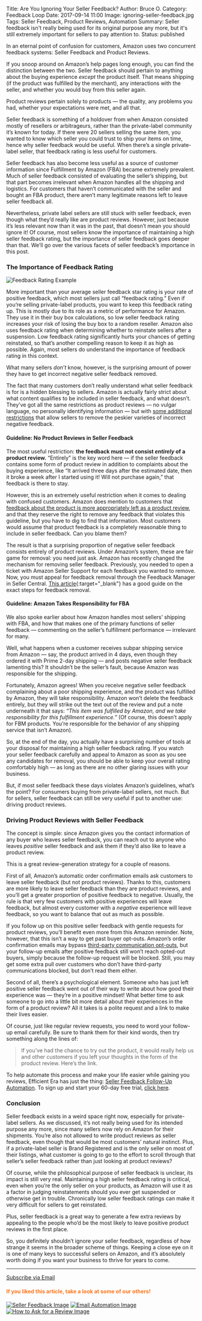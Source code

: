 Title: Are You Ignoring Your Seller Feedback?
Author: Bruce O.
Category: Feedback Loop
Date: 2017-09-14 11:00
Image: ignoring-seller-feedback.jpg
Tags: Seller Feedback, Product Reviews, Automation
Summary: Seller feedback isn't really being used for its original purpose any more, but it's still extremely important for sellers to pay attention to. 
Status: published

In an eternal point of confusion for customers, Amazon uses two concurrent feedback systems: Seller Feedback and Product Reviews.

If you snoop around on Amazon’s help pages long enough, you can find the distinction between the two. Seller feedback should pertain to anything about the buying experience *except* the product itself. That means shipping (if the product was fulfilled by the merchant), any interactions with the seller, and whether you would buy from this seller again.

Product reviews pertain solely to products — the quality, any problems you had, whether your expectations were met, and all that. 

Seller feedback is something of a holdover from when Amazon consisted mostly of resellers or arbitrageurs, rather than the private-label community it’s known for today. If there were 20 sellers selling the same item, you wanted to know which seller you could trust to ship your items on time, hence why seller feedback would be useful. When there’s a single private-label seller, that feedback rating is less useful for customers.

Seller feedback has also become less useful as a source of customer information since Fulfillment by Amazon (FBA) became extremely prevalent. Much of seller feedback consisted of evaluating the seller’s shipping, but that part becomes irrelevant when Amazon handles all the shipping and logistics. For customers that haven’t communicated with the seller and bought an FBA product, there aren’t many legitimate reasons left to leave seller feedback all.

Nevertheless, private label sellers are still stuck with seller feedback, even though what they’d really like are product reviews. However, just because it’s less relevant now than it was in the past, that doesn’t mean you should ignore it! Of course, most sellers know the importance of maintaining a high seller feedback rating, but the importance of seller feedback goes deeper than that. We’ll go over the various facets of seller feedback’s importance in this post. 

### The Importance of Feedback Rating

![Feedback Rating Example](/images/blog/2017/09/feedback-rating-example.png)

More important than your average seller feedback star rating is your rate of positive feedback, which most sellers just call “feedback rating.” Even if you’re selling private-label products, you want to keep this feedback rating up. This is mostly due to its role as a metric of performance for Amazon. They use it in their buy box calculations, so low seller feedback rating increases your risk of losing the buy box to a random reseller. Amazon also uses feedback rating when determining whether to reinstate sellers after a suspension. Low feedback rating significantly hurts your chances of getting reinstated, so that’s another compelling reason to keep it as high as possible. Again, most sellers do understand the importance of feedback rating in this context.

What many sellers *don’t* know, however, is the surprising amount of power they have to get incorrect negative seller feedback removed.

The fact that many customers don’t really understand what seller feedback is for is a hidden blessing to sellers. Amazon is actually fairly strict about what content qualifies to be included in seller feedback, and what doesn’t. They’ve got all the same restrictions as product reviews — no vulgar language, no personally identifying information — but with [some additional restrictions](https://www.amazon.com/gp/help/customer/display.html?nodeId=1161258) that allow sellers to remove the peskier varieties of incorrect negative feedback.

#### Guideline: No Product Reviews in Seller Feedback

The most useful restriction: **the feedback must not consist *entirely* of a product review.** “Entirely” is the key word here — if the seller feedback contains some form of product review in addition to complaints about the buying experience, like “It arrived three days after the estimated date, then it broke a week after I started using it! Will not purchase again,” that feedback is there to stay.

However, this is an extremely useful restriction when it comes to dealing with confused customers. Amazon does mention to customers that [feedback about the product is more appropriately left as a product review](https://www.amazon.com/gp/help/customer/display.html/ref=hp_left_v4_sib?ie=UTF8&nodeId=201889150), and that they reserve the right to remove any feedback that violates this guideline, but you have to dig to find that information. Most customers would assume that product feedback is a completely reasonable thing to include in seller feedback. Can you blame them?

The result is that a surprising proportion of negative seller feedback consists entirely of product reviews. Under Amazon’s system, these are fair game for removal: you need just ask. Amazon has recently changed the mechanism for removing seller feedback. Previously, you needed to open a ticket with Amazon Seller Support for each feedback you wanted to remove. Now, you must appeal for feedback removal through the Feedback Manager in Seller Central. [This article](https://www.feedbackexpress.com/find-maintain-great-amazon-feedback-score/){:target="_blank"} has a good guide on the exact steps for feedback removal.

#### Guideline: Amazon Takes Responsibility for FBA

We also spoke earlier about how Amazon handles most sellers’ shipping with FBA, and how that makes one of the primary functions of seller feedback — commenting on the seller’s fulfillment performance — irrelevant for many. 

Well, what happens when a customer receives subpar shipping service from Amazon — say, the product arrived in 4 days, even though they ordered it with Prime 2-day shipping — and posts negative seller feedback lamenting this? It shouldn’t be the seller’s fault, because Amazon was responsible for the shipping. 

Fortunately, Amazon agrees! When you receive negative seller feedback complaining about a poor shipping experience, and the product was fulfilled by Amazon, they will take responsibility. Amazon won’t delete the feedback entirely, but they will strike out the text out of the review and put a note underneath it that says: *“This item was fulfilled by Amazon, and we take responsibility for this fulfillment experience.”* (Of course, this doesn’t apply for FBM products. You’re responsible for the behavior of any shipping service that isn’t Amazon). 

So, at the end of the day, you actually have a surprising number of tools at your disposal for maintaining a high seller feedback rating. If you watch your seller feedback carefully and appeal to Amazon as soon as you see any candidates for removal, you should be able to keep your overall rating comfortably high — as long as there are no other glaring issues with your business.

But, if most seller feedback these days violates Amazon’s guidelines, what’s the point? For consumers buying from private-label sellers, not much. But for sellers, seller feedback can still be very useful if put to another use: driving product reviews.

### Driving Product Reviews with Seller Feedback

The concept is simple: since Amazon gives you the contact information of any buyer who leaves seller feedback, you can reach out to anyone who leaves *positive* seller feedback and ask them if they’d also like to leave a product review. 

This is a great review-generation strategy for a couple of reasons.

First of all, Amazon’s automatic order confirmation emails ask customers to leave seller feedback (but not product reviews). Thanks to this, customers are more likely to leave seller feedback than they are product reviews, and you’ll get a greater proportion of positive feedback to negative. Usually, the rule is that very few customers with positive experiences will leave feedback, but almost every customer with a *negative* experience will leave feedback, so you want to balance that out as much as possible. 

If you follow up on this positive seller feedback with gentle requests for product reviews, you’ll benefit even more from this Amazon reminder. Note, however, that this isn’t a way to get past buyer opt-outs. Amazon’s order confirmation emails may bypass [third-party communication opt-outs](https://efficientera.com/blog/2017/05/amazon-updates-opt-out-feature-for-non-critical-emails.html), but your follow-up emails after positive feedback still won’t reach opted-out buyers, simply because the follow-up request will be blocked. Still, you may get some extra pull over customers who don’t have third-party communications blocked, but don’t read them either. 

Second of all, there’s a psychological element. Someone who has just left positive seller feedback went out of their way to write about how good their experience was — they’re in a positive mindset! What better time to ask someone to go into a little bit more detail about their experiences in the form of a product review? All it takes is a polite request and a link to make their lives easier. 

Of course, just like regular review requests, you need to word your follow-up email carefully. Be sure to thank them for their kind words, then try something along the lines of: 

>If you’ve had the chance to try out the product, it would really help us and other customers if you left your thoughts in the form of the product review. Here’s the link.

To help automate this process and make your life easier while gaining you reviews, Efficient Era has just the thing: [Seller Feedback Follow-Up Automation](https://efficientera.com/pages/seller-feedback/). To sign up and start your 60-day free trial, [click here](https://app.efficientera.com/signup/?). 

### Conclusion

Seller feedback exists in a weird space right now, especially for private-label sellers. As we discussed, it’s not really being used for its intended purpose any more, since many sellers now rely on Amazon for their shipments. You’re also not allowed to write product reviews as seller feedback, even though that would be most customers’ natural instinct. Plus, if a private-label seller is Brand Registered and is the only seller on most of their listings, what customer is going to go to the effort to scroll through that seller’s seller feedback rather than just looking at product reviews?

Of course, while the philosophical purpose of seller feedback is unclear, its impact is still very real. Maintaining a high seller feedback rating is critical, even when you’re the only seller on your products, as Amazon will use it as a factor in judging reinstatements should you ever get suspended or otherwise get in trouble. Chronically low seller feedback ratings can make it very difficult for sellers to get reinstated. 

Plus, seller feedback is a great way to generate a few extra reviews by appealing to the people who’d be the most likely to leave positive product reviews in the first place.

So, you definitely shouldn’t ignore your seller feedback, regardless of how strange it seems in the broader scheme of things. Keeping a close eye on it is one of many keys to successful sellers on Amazon, and it’s absolutely worth doing if you want your business to thrive for years to come. 

---

<!--Added this section from Leadboxes-->
<a class="btn btn-primary" href="https://efficientera.leadpages.co/leadbox/121f91a73f72a2%3A12c54680e746dc/5687539843203072/" target="_blank">Subscribe via Email</a><script data-leadbox="121f91a73f72a2:12c54680e746dc" data-url="https://efficientera.leadpages.co/leadbox/121f91a73f72a2%3A12c54680e746dc/5687539843203072/" data-config="%7B%7D" type="text/javascript" src="https://efficientera.leadpages.co/leadbox-1468522675.js"></script>

#### <font color="FF751A">If you liked this article, take a look at some of our others!</font>

<a href="https://efficientera.com/blog/2016/10/seller-feedback-follow-ups.html">![Seller Feedback Image](/images/blog/related/seller-feedback-follow-ups_small.jpg)</a>
<a href="https://efficientera.com/blog/2017/02/email-automation-review-generation-or-customer-service.html">![Email Automation Image](/images/blog/related/email-customer-service_small.jpg)</a>
<a href="https://efficientera.com/blog/2017/08/how-to-ask-for-a-review.html">![How to Ask for a Review Image](/images/blog/related/how-ask-review_small.jpg)</a>